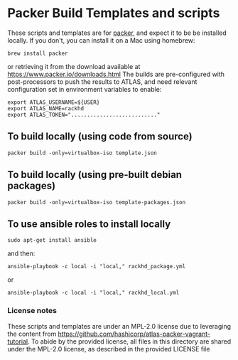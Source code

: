 # Packer Build Templates and scripts

These scripts and templates are for [packer](https://www.packer.io), and expect
it to be be installed locally. If you don't, you can install it on a Mac using
homebrew:

    brew install packer

or retrieving it from the download available at https://www.packer.io/downloads.html
The builds are pre-configured with post-processors to push the results to
ATLAS, and need relevant configuration set in environment variables to
enable:

    export ATLAS_USERNAME=${USER}
    export ATLAS_NAME=rackhd
    export ATLAS_TOKEN="..........................."

## To build locally (using code from source)

    packer build -only=virtualbox-iso template.json

## To build locally (using pre-built debian packages)

    packer build -only=virtualbox-iso template-packages.json


## To use ansible roles to install locally

    sudo apt-get install ansible

and then:

    ansible-playbook -c local -i "local," rackhd_package.yml

or

    ansible-playbook -c local -i "local," rackhd_local.yml

### License notes

These scripts and templates are under an MPL-2.0 license due to leveraging
the content from https://github.com/hashicorp/atlas-packer-vagrant-tutorial.
To abide by the provided license, all files in this directory are shared
under the MPL-2.0 license, as described in the provided LICENSE file

